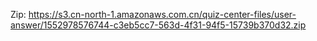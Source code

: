 Zip: https://s3.cn-north-1.amazonaws.com.cn/quiz-center-files/user-answer/1552978576744-c3eb5cc7-563d-4f31-94f5-15739b370d32.zip